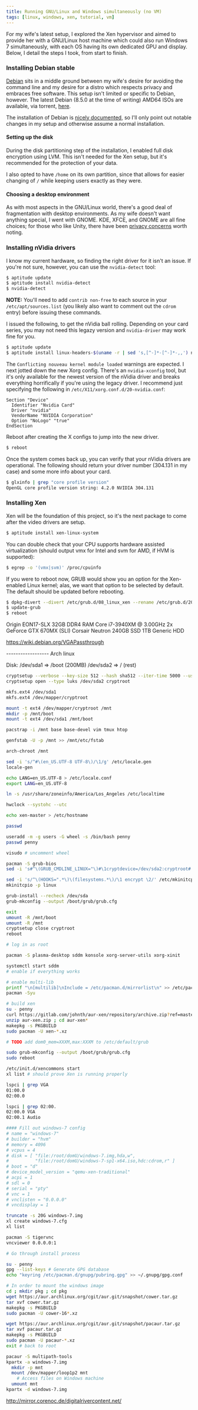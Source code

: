 ```yaml
---
title: Running GNU/Linux and Windows simultaneously (no VM)
tags: [linux, windows, xen, tutorial, vm]
---
```


For my wife's latest setup, I explored the Xen hypervisor and aimed to provide
her with a GNU/Linux host machine which could also run Windows 7
simultaneously, with each OS having its own dedicated GPU and display. Below, I
detail the steps I took, from start to finish.

### Installing Debian stable
[Debian](https://www.debian.org/) sits in a middle ground between my wife's
desire for avoiding the command line and my desire for a distro which respects
privacy and embraces free software. This setup isn't limited or specific to
Debian, however. The latest Debian (8.5.0 at the time of writing) AMD64 ISOs
are available, via torrent,
[here](http://cdimage.debian.org/debian-cd/current-live/amd64/bt-hybrid/).

The installation of Debian is [nicely documented](https://www.debian.org/releases/stable/amd64/), so I'll only point out notable changes in my setup and otherwise assume a normal installation.

#### Setting up the disk
During the disk partitioning step of the installation, I enabled full disk
encryption using LVM. This isn't needed for the Xen setup, but it's recommended
for the protection of your data.

I also opted to have `/home` on its own partition, since that allows for easier
changing of `/` while keeping users exactly as they were.

#### Choosing a desktop environment
As with most aspects in the GNU/Linux world, there's a good deal of
fragmentation with desktop environments. As my wife doesn't want anything
special, I went with GNOME. KDE, XFCE, and GNOME are all fine choices; for
those who like Unity, there have been [privacy
concerns](https://en.wikipedia.org/wiki/Unity_(user_interface)#Criticism) worth
noting.

### Installing nVidia drivers
I know my current hardware, so finding the right driver for it isn't an issue. If you're not sure, however, you can use the `nvidia-detect` tool:

```bash
$ aptitude update
$ aptitude install nvidia-detect
$ nvidia-detect
```

**NOTE:** You'll need to add `contrib non-free` to each source in your `/etc/apt/sources.list` (you likely also want to comment out the `cdrom` entry) before issuing these commands.

I issued the following, to get the nVidia ball rolling. Depending on your card series, you may not need this legazy version and `nvidia-driver` may work fine for you.

```bash
$ aptitude update
$ aptitude install linux-headers-$(uname -r | sed 's,[^-]*-[^-]*-,,') nvidia-legacy-304xx-kernel-dkms xserver-xorg-video-nvidia-legacy-304xx nvidia-support xserver-xorg-dev
```

The `Conflicting nouveau kernel module loaded` warnings are expected. I next
jotted down the new Xorg config. There's an `nvidia-xconfig` tool, but it's
only available for the newest version of the nVidia driver and breaks
everything horrifically if you're using the legacy driver. I recommend just
specifying the following in `/etc/X11/xorg.conf.d/20-nvidia.conf`:

```text
Section "Device"
  Identifier "Nvidia Card"
  Driver "nvidia"
  VendorName "NVIDIA Corporation"
  Option "NoLogo" "true"
EndSection
```

Reboot after creating the X configs to jump into the new driver.

```bash
$ reboot
```

Once the system comes back up, you can verify that your nVidia drivers are
operational. The following should return your driver number (304.131 in my
case) and some more info about your card.

```bash
$ glxinfo | grep "core profile version"
OpenGL core profile version string: 4.2.0 NVIDIA 304.131
```

### Installing Xen
Xen will be the foundation of this project, so it's the next package to come
after the video drivers are setup.

```bash
$ aptitude install xen-linux-system
```

You can double check that your CPU supports hardware assisted virtualization
(should output vmx for Intel and svm for AMD, if HVM is supported):

```bash
$ egrep -o '(vmx|svm)' /proc/cpuinfo
```

If you were to reboot now, GRUB would show you an option for the Xen-enabled Linux kernel; alas, we want that option to be selected by default. The default should be updated before rebooting.

```bash
$ dpkg-divert --divert /etc/grub.d/08_linux_xen --rename /etc/grub.d/20_linux_xen
$ update-grub
$ reboot
```

Origin EON17-SLX
32GB DDR4 RAM
Core i7-3940XM @ 3.00GHz
2x GeForce GTX 670MX (SLI)
Corsair Neutron 240GB SSD
1TB Generic HDD

https://wiki.debian.org/VGAPassthrough



------------------ Arch linux

Disk:
  /dev/sda1 => /boot (200MB)
  /dev/sda2 => / (rest)

```bash
cryptsetup --verbose --key-size 512 --hash sha512 --iter-time 5000 --use-random luksFormat /dev/sda2
cryptsetup open --type luks /dev/sda2 cryptroot

mkfs.ext4 /dev/sda1
mkfs.ext4 /dev/mapper/cryptroot

mount -t ext4 /dev/mapper/cryptroot /mnt
mkdir -p /mnt/boot
mount -t ext4 /dev/sda1 /mnt/boot

pacstrap -i /mnt base base-devel vim tmux htop

genfstab -U -p /mnt >> /mnt/etc/fstab

arch-chroot /mnt

sed -i 's/^#\(en_US.UTF-8 UTF-8\)/\1/g' /etc/locale.gen
locale-gen

echo LANG=en_US.UTF-8 > /etc/locale.conf
export LANG=en_US.UTF-8

ln -s /usr/share/zoneinfo/America/Los_Angeles /etc/localtime

hwclock --systohc --utc

echo xen-master > /etc/hostname

passwd

useradd -m -g users -G wheel -s /bin/bash penny
passwd penny

visudo # uncomment wheel

pacman -S grub-bios
sed -i 's#^\(GRUB_CMDLINE_LINUX="\)#\1cryptdevice=/dev/sda2:cryptroot#' /etc/default/grub

sed -i 's/^\(HOOKS=".*\)\(filesystems.*\)/\1 encrypt \2/' /etc/mkinitcpio.conf
mkinitcpio -p linux

grub-install --recheck /dev/sda
grub-mkconfig --output /boot/grub/grub.cfg

exit
umount -R /mnt/boot
umount -R /mnt
cryptsetup close cryptroot
reboot

# log in as root

pacman -S plasma-desktop sddm konsole xorg-server-utils xorg-xinit

systemctl start sddm
# enable if everything works

# enable multi-lib
printf "\n[multilib]\nInclude = /etc/pacman.d/mirrorlist\n" >> /etc/pacman.conf
pacman -Syu

# build xen
su - penny
curl https://gitlab.com/johnth/aur-xen/repository/archive.zip?ref=master > aur-xen.zip
unzip aur-xen.zip ; cd aur-xen*
makepkg -s PKGBUILD
sudo pacman -U xen-*.xz

# TODO add dom0_mem=XXXM,max:XXXM to /etc/default/grub

sudo grub-mkconfig --output /boot/grub/grub.cfg
sudo reboot

/etc/init.d/xencommons start
xl list # should prove Xen is running properly

lspci | grep VGA
01:00.0
02:00.0

lspci | grep 02:00.
02:00.0 VGA
02:00.1 Audio

#### Fill out windows-7 config
# name = "windows-7"
# builder = "hvm"
# memory = 4096
# vcpus = 4
# disk = [ "file:/root/domU/windows-7.img,hda,w",
#          "file:/root/domU/windows-7-sp1-x64.iso,hdc:cdrom,r" ]
# boot = "d"
# device_model_version = "qemu-xen-traditional"
# acpi = 1
# sdl = 0
# serial = "pty"
# vnc = 1
# vnclisten = "0.0.0.0"
# vncdisplay = 1

truncate -s 20G windows-7.img
xl create windows-7.cfg
xl list

pacman -S tigervnc
vncviewer 0.0.0.0:1

# Go through install process

su - penny
gpg --list-keys # Generate GPG database
echo "keyring /etc/pacman.d/gnupg/pubring.gpg" >> ~/.gnupg/gpg.conf

# In order to mount the windows image
cd ; mkdir pkg ; cd pkg
wget https://aur.archlinux.org/cgit/aur.git/snapshot/cower.tar.gz
tar xvf cower.tar.gz
makepkg -s PKGBUILD
sudo pacman -U cower-16*.xz

wget https://aur.archlinux.org/cgit/aur.git/snapshot/pacaur.tar.gz
tar xvf pacaur.tar.gz
makepkg -s PKGBUILD
sudo pacman -U pacaur-*.xz
exit # back to root

pacaur -S multipath-tools
kpartx -a windows-7.img
  mkdir -p mnt
  mount /dev/mapper/loop1p2 mnt
    # Access files on Windows machine
  umount mnt
kpartx -d windows-7.img
```

http://mirror.corenoc.de/digitalrivercontent.net/

